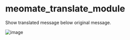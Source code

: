 # meomate_translate_module
Show translated message below original message.

![image](https://github.com/webaverse-studios/meomate_translate_module/assets/10785634/ff0ba829-69bc-43c1-810d-6018a8ab82f3)
